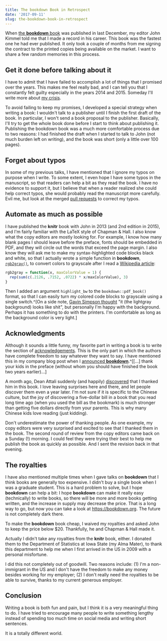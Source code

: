 ```yaml
---
title: The bookdown Book in Retrospect
date: '2017-09-11'
slug: the-bookdown-book-in-retrospect
---
```


When [the **bookdown** book](https://bookdown.org/yihui/bookdown/) was published in last December, my editor John Kimmel told me that I made a record in his career. This book was the fastest one he had ever published. It only took a couple of months from me signing the contract to the printed copies being available on the market. I want to share a few random memories in this process.

## Get it done before talking about it

I have to admit that I have failed to accomplish a lot of things that I promised over the years. This makes me feel really bad, and I can tell you that I constantly felt guilty especially in the years 2014 and 2015. Someday I'll write more about [my crisis](/en/2018/02/career-crisis/).

To avoid failing to keep my promises, I developed a special strategy when writing a book: I wouldn't talk to a publisher until I finish the first draft of the book. In particular, I won't send a book proposal to the publisher. Basically, I'll try to get the whole book done before I start to think about publishing it. Publishing the bookdown book was a much more comfortable process due to two reasons: I had finished the draft when I started to talk to John (not much burden left on writing), and the book was short (only a little over 100 pages).

## Forget about typos

In some of my previous talks, I have mentioned that I ignore my typos on purpose when I write. To some extent, I even hope I have some typos in the manuscript, so that readers can help a bit as they read the book. I have no evidence to support it, but I believe that when a reader realized she could help correct typos, she would probably read the manuscript more carefully. Evil me, but look at the merged [pull requests](https://github.com/rstudio/bookdown/pulls) to correct my typos.

## Automate as much as possible

I have published the **knitr** book with John in 2013 (and 2nd edition in 2015), and I'm fairly familiar with the LaTeX style of Chapman & Hall. I also know what the copy editors are mostly looking for. For example, I know how many blank pages I should leave before the preface, fonts should be embedded in PDF, and they will circle out the words that exceed the page margin. I also know they will ask me to make my syntax-highlighted code blocks black and white, so that I actually wrote a simple function in **bookdown**, [`rgb2gray()`](https://github.com/rstudio/bookdown/blob/347337a6b/R/latex.R#L288-L291), to convert colors to grayscale after I read a [Wikipedia article](https://en.wikipedia.org/wiki/Grayscale):

```r
rgb2gray = function(x, maxColorValue = 1) {
  rep(sum(c(.2126, .7152, .0722) * x/maxColorValue), 3)
}
```

Then I added an argument `highlight_bw` to the `bookdown::pdf_book()` format, so that I can easily turn my colored code blocks to grayscale using a single switch.^[On a side note, [Gavin Simpson thought](https://twitter.com/ucfagls/status/867455372843405312) "it (the lightgray background) looks like shit", but personally I'm happy with the background. Perhaps it has something to do with the printers. I'm comfortable as long as the background color is very light.]

## Acknowledgments

Although it sounds a little funny, my favorite part in writing a book is to write the section of [acknowledgements](https://bookdown.org/yihui/bookdown/acknowledgments.html). This is the only part in which the authors have complete freedom to say whatever they want to say. I have mentioned this in my company blog post when I [announced **bookdown**](https://blog.rstudio.com/2016/12/02/announcing-bookdown/).^[[...] thank your kids in the preface (without whom you should have finished the book two years earlier)...]

A month ago, Dean Attali suddenly (and happily) [discovered](https://twitter.com/daattali/status/897336328500674560) that I thanked him in this book. I love leaving surprises here and there, and let people discover them even a year later. I'm not sure if it is specific to the Chinese culture, but the joy of discovering a five-dollar bill in a book that you read long time ago (when you used the bill as the bookmark) is much stronger than getting five dollars directly from your parents. This is why many Chinese kids love reading (just kidding).

Don't underestimate the power of thanking people. As one example, my copy editors were very surprised and excited to see that I thanked them in the book. The second round of review from the copy editors came back on a Sunday (!) morning. I could feel they were trying their best to help me publish the book as quickly as possible. And I sent the revision back in that evening.

## The royalties

I have also mentioned multiple times when I gave talks on **bookdown** that I think books are generally too expensive. I didn't buy a single book when I was a graduate student. This is a hard problem to solve, but I hope **bookdown** can help a bit: I hope **bookdown** can make it really easy (technically) to write books, so there will be more and more books getting written, and the increase in supply may decrease the price. That is a long way to go, but now you can take a look at https://bookdown.org. The future is not completely dark there.

To make the **bookdown** book cheap, I waived my royalties and asked John to keep the price below $20. Thankfully, he and Chapman & Hall made it.

Actually I didn't take any royalties from the **knitr** book, either. I donated them to the Department of Statistics at Iowa State (my Alma Mater), to thank this department to help me when I first arrived in the US in 2009 with a personal misfortune.

I did this not completely out of goodwill. Two reasons include: (1) I'm a non-immigrant in the US and I don't have the freedom to make any money besides working for my employer; (2) 
I don't really need the royalties to be able to survive, thanks to my current generous employer.

## Conclusion

Writing a book is both fun and pain, but I think it is a very meaningful thing to do. I have tried to encourage many people to write something lengthy instead of spending too much time on social media and writing short sentences.

It is a totally different world.
